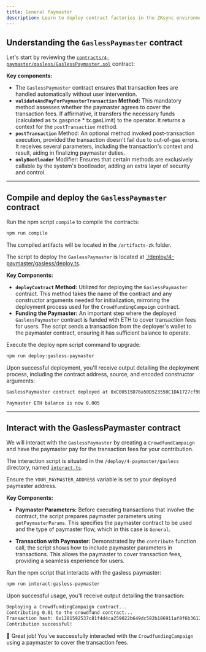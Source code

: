 ```yaml
---
title: General Paymaster
description: Learn to deploy contract factories in the ZKsync environment.
---
```


## Understanding the `GaslessPaymaster` contract

Let's start by reviewing the
[`contracts/4-paymaster/gasless/GaslessPaymaster.sol`][gasless-paymaster-sol]
contract:

**Key components:**

- The `GaslessPaymaster` contract ensures that transaction fees are handled automatically without user intervention.
- **`validateAndPayForPaymasterTransaction` Method:** This mandatory method assesses whether the paymaster agrees to cover the
transaction fees. If affirmative, it transfers the necessary funds
(calculated as tx.gasprice * tx.gasLimit) to the operator. It returns a context for the `postTransaction` method.
- **`postTransaction`** Method: An optional method invoked
post-transaction execution, provided the transaction doesn't fail
due to out-of-gas errors. It receives several parameters, including the transaction's context and result, aiding in finalizing paymaster duties.
- **`onlyBootloader`** Modifier: Ensures that certain methods are
exclusively callable by the system's bootloader, adding an extra layer of security and control.

---

## Compile and deploy the `GaslessPaymaster` contract

Run the npm script `compile` to compile the contracts:

```bash [npm]
npm run compile
```

The compiled artifacts will be located in the `/artifacts-zk` folder.

The script to deploy the `GaslessPaymaster` is located at [`/deploy/4-paymaster/gasless/deploy.ts][deploy-script].

**Key Components:**

- **`deployContract` Method:** Utilized for deploying the `GaslessPaymaster` contract. This method takes the name of the
contract and any constructor arguments needed for initialization,
mirroring the deployment process used for the `CrowdfundingCampaign` contract.
- **Funding the Paymaster:** An important step where the deployed `GaslessPaymaster` contract is funded with ETH
to cover transaction fees for users. The script sends a transaction
from the deployer's wallet to the paymaster contract, ensuring it has sufficient balance to operate.

Execute the deploy npm script command to upgrade:

```bash [npm]
npm run deploy:gasless-paymaster
```

Upon successful deployment, you'll receive output detailing the deployment process,
including the contract address, source, and encoded constructor arguments:

```bash
GaslessPaymaster contract deployed at 0xC00515D76a50D523550C1DA1727cf9Eab8f560F2

Paymaster ETH balance is now 0.005
```

---

## Interact with the GaslessPaymaster contract

We will interact with the `GaslessPaymaster` by creating a `CrowdfundCampaign`
and have the paymaster pay for the transaction fees for your contribution.

The interaction script is situated in the `/deploy/4-paymaster/gasless` directory,
named [`interact.ts`][interact-script].

Ensure the `YOUR_PAYMASTER_ADDRESS` variable is set to your deployed paymaster address.

**Key Components:**

- **Paymaster Parameters:** Before executing transactions that involve the contract, the script prepares paymaster parameters using
`getPaymasterParams`. This specifies the paymaster contract to be
used and the type of paymaster flow, which in this case is `General`.

- **Transaction with Paymaster:** Demonstrated by the `contribute` function call, the script shows how to include paymaster parameters
in transactions. This allows the paymaster to cover transaction
fees, providing a seamless experience for users.

Run the npm script that interacts with the gasless paymaster:

```bash [npm]
npm run interact:gasless-paymaster
```

Upon successful usage, you'll receive output detailing the transaction:

```bash
Deploying a CrowdfundingCampaign contract...
Contributing 0.01 to the crowdfund contract...
Transaction hash: 0x1281592537c81f4d4ca259022b649dc582b186911af8f6b3612568383ea99b1b
Contribution successful!
```

🎉 Great job! You've successfully interacted with the `CrowdfundingCampaign` using a paymaster to cover the transaction fees.

[gasless-paymaster-sol]: https://github.com/matter-labs/zksync-contract-templates/blob/main/templates/101/contracts/4-paymaster/gasless/GaslessPaymaster.sol
[deploy-script]: https://github.com/matter-labs/zksync-contract-templates/blob/main/templates/101/deploy/4-paymaster/gasless/deploy.ts
[interact-script]: https://github.com/matter-labs/zksync-contract-templates/blob/main/templates/101/deploy/4-paymaster/gasless/interact.ts
